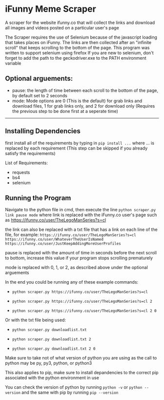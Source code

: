 # iFunny Meme Scraper
A scraper for the website ifunny.co that will collect the links and download all images and videos posted on a particular user's page

The Scraper requires the use of Selenium because of the javascript loading that takes places on iFunny. The links are then collected after an "infinite scroll" that keeps scrolling to the bottom of the page.
This program was written to support selenium using firefox
If you are new to selenium, don't forget to add the path to the geckodriver.exe to the PATH environment variable

## Optional arguements:
* pause: the length of time between each scroll to the bottom of the page, by default set to 2 seconds
* mode: Mode options are 0 (This is the default) for grab links and download files, 1 for grab links only, and 2 for download only (Requires the previous step to be done first at a seperate time)

- - -

## Installing Dependencies

first install all of the requirements by typing in `pip install ...` where ... is replaced by each requirement (This step can be skipped if you already satisfy the requirements)

List of Requirements: 

* requests
* bs4
* selenium

## Running the Program

Navigate to the python file in cmd, then execute the line `python scraper.py link pause mode` where link is replaced with the iFunny.co user's page such as https://ifunny.co/user/TheLegoManSeries?s=cl

the link can also be replaced with a txt file that has a link on each line of the file, for example:
`https://ifunny.co/user/TheLegoManSeries?s=cl
https://ifunny.co/user/WhateverTheUserIsNamed
https://ifunny.co/user/JustKeepAddingMoreUserProfiles`

pause is replaced with the amount of time in seconds before the next scroll to bottom, increase this value if your program stops scrolling prematurely

mode is replaced with 0, 1, or 2, as described above under the optional arguements

In the end you could be running any of these example commands:

* `python scraper.py https://ifunny.co/user/TheLegoManSeries?s=cl`

* `python scraper.py https://ifunny.co/user/TheLegoManSeries?s=cl 2`

* `python scraper.py https://ifunny.co/user/TheLegoManSeries?s=cl 2 0`

Or with the txt file being used: 

* `python scraper.py downloadlist.txt`

* `python scraper.py downloadlist.txt 2`

* `python scraper.py downloadlist.txt 2 0`

Make sure to take not of what version of python you are using as the call to python may be py, py3, python, or python3

This also applies to pip, make sure to install depandencies to the correct pip associated with the python environment in use

You can check the version of python by running `python -v` or `python --version` and the same with pip by running `pip --version`

